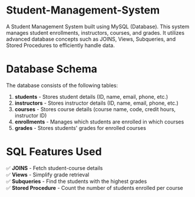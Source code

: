 # Student-Management-System
A Student Management System built using MySQL (Database). This system manages student enrollments, instructors, courses, and grades. It utilizes advanced database concepts such as JOINS, Views, Subqueries, and Stored Procedures to efficiently handle data.

# Database Schema

The database consists of the following tables:

1. **students** - Stores student details (ID, name, email, phone, etc.)
2. **instructors** - Stores instructor details (ID, name, email, phone, etc.)
3. **courses** - Stores course details (course name, code, credit hours, instructor ID)
4. **enrollments** - Manages which students are enrolled in which courses
5. **grades** - Stores students' grades for enrolled courses

# SQL Features Used

✅ **JOINS** - Fetch student-course details  
✅ **Views** - Simplify grade retrieval  
✅ **Subqueries** - Find the students with the highest grades  
✅ **Stored Procedure** - Count the number of students enrolled per course  
